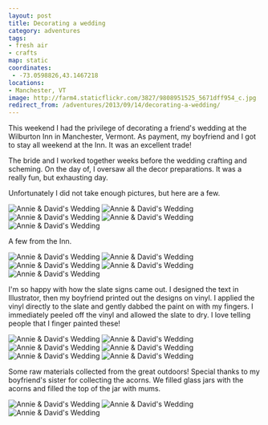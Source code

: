 ```yaml
---
layout: post
title: Decorating a wedding
category: adventures
tags:
- fresh air
- crafts
map: static
coordinates:
 - -73.0598826,43.1467218
locations: 
- Manchester, VT
image: http://farm4.staticflickr.com/3827/9808951525_5671dff954_c.jpg
redirect_from: /adventures/2013/09/14/decorating-a-wedding/
---
```



This weekend I had the privilege of decorating a friend's wedding at the Wilburton Inn in Manchester, Vermont. As payment, my boyfriend and I got to stay all weekend at the Inn. It was an excellent trade!

The bride and I worked together weeks before the wedding crafting and scheming. On the day of, I oversaw all the decor preparations. It was a really fun, but exhausting day.

Unfortunately I did not take enough pictures, but here are a few.

<div class="photos">

<img src="http://farm4.staticflickr.com/3738/9808956545_140e91efbb_c.jpg"  class="img-half" alt="Annie &amp; David's Wedding">
<img src="http://farm4.staticflickr.com/3827/9808951525_5671dff954_c.jpg" class="img-half" alt="Annie &amp; David's Wedding">
<img src="http://farm6.staticflickr.com/5337/9808963074_917cbc6a1f_b.jpg" class="pop-out" alt="Annie &amp; David's Wedding">
<img src="http://farm4.staticflickr.com/3679/9808910204_effe185860_c.jpg"  alt="Annie &amp; David's Wedding">
<img src="http://farm6.staticflickr.com/5336/9808949895_027bf3224c_c.jpg"  alt="Annie &amp; David's Wedding">
</div>

A few from the Inn.

<div class="photos">

<img src="http://farm8.staticflickr.com/7372/9808948475_7649d6c9b4_c.jpg" class="img-half" alt="Annie &amp; David's Wedding">
<img src="http://farm3.staticflickr.com/2860/9808952964_8c1c8d0c1e_c.jpg"  class="img-half" alt="Annie &amp; David's Wedding">
<img src="http://farm8.staticflickr.com/7331/9809014943_7bd4883f4e_b.jpg" class="pop-out" alt="Annie &amp; David's Wedding">
<img src="http://farm6.staticflickr.com/5342/9808938745_99d85f4fe2_c.jpg" class="img-half" alt="Annie &amp; David's Wedding">
<img src="http://farm4.staticflickr.com/3692/9808935005_15c92884fc_c.jpg"  class="img-half" alt="Annie &amp; David's Wedding">
</div>

I'm so happy with how the slate signs came out. I designed the text in Illustrator, then my boyfriend printed out the designs on vinyl. I applied the vinyl directly to the slate and gently dabbed the paint on with my fingers. I immediately peeled off the vinyl and allowed the slate to dry. I love telling people that I finger painted these!

<div class="photos">

<img src="http://farm8.staticflickr.com/7392/9808931105_a48d8880e5_c.jpg" class="img-half" alt="Annie &amp; David's Wedding">
<img src="http://farm4.staticflickr.com/3665/9808928735_9c3454a2cb_c.jpg" class="img-half" alt="Annie &amp; David's Wedding">
<img src="http://farm4.staticflickr.com/3754/9808994013_e17b6dac5a_c.jpg" class="img-half" alt="Annie &amp; David's Wedding">
<img src="http://farm8.staticflickr.com/7288/9808910665_f41f76525e_c.jpg" class="img-half" alt="Annie &amp; David's Wedding">
<img src="http://farm4.staticflickr.com/3758/9808914534_3333775973_c.jpg" class="img-half" alt="Annie &amp; David's Wedding">
<img src="http://farm3.staticflickr.com/2858/9808932394_70f7d5d445_c.jpg" class="img-half" alt="Annie &amp; David's Wedding">
</div>

Some raw materials collected from the great outdoors! Special thanks to my boyfriend's sister for collecting the acorns. We filled glass jars with the acorns and filled the top of the jar with mums.

<div class="photos">

<img src="http://farm8.staticflickr.com/7326/9808944296_89b9d32b3e_c.jpg" class="img-thirds" alt="Annie &amp; David's Wedding">
<img src="http://farm8.staticflickr.com/7322/9808921254_1fa434fed5_c.jpg" class="img-thirds" alt="Annie &amp; David's Wedding">
<img src="http://farm3.staticflickr.com/2865/9808923844_8f958d52b6_c.jpg" class="img-thirds" alt="Annie &amp; David's Wedding">
</div>